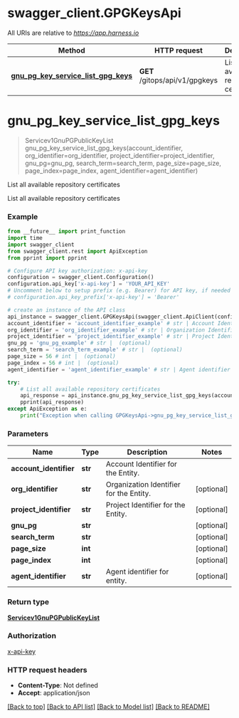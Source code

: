 # swagger_client.GPGKeysApi

All URIs are relative to *https://app.harness.io*

Method | HTTP request | Description
------------- | ------------- | -------------
[**gnu_pg_key_service_list_gpg_keys**](GPGKeysApi.md#gnu_pg_key_service_list_gpg_keys) | **GET** /gitops/api/v1/gpgkeys | List all available repository certificates

# **gnu_pg_key_service_list_gpg_keys**
> Servicev1GnuPGPublicKeyList gnu_pg_key_service_list_gpg_keys(account_identifier, org_identifier=org_identifier, project_identifier=project_identifier, gnu_pg=gnu_pg, search_term=search_term, page_size=page_size, page_index=page_index, agent_identifier=agent_identifier)

List all available repository certificates

List all available repository certificates

### Example
```python
from __future__ import print_function
import time
import swagger_client
from swagger_client.rest import ApiException
from pprint import pprint

# Configure API key authorization: x-api-key
configuration = swagger_client.Configuration()
configuration.api_key['x-api-key'] = 'YOUR_API_KEY'
# Uncomment below to setup prefix (e.g. Bearer) for API key, if needed
# configuration.api_key_prefix['x-api-key'] = 'Bearer'

# create an instance of the API class
api_instance = swagger_client.GPGKeysApi(swagger_client.ApiClient(configuration))
account_identifier = 'account_identifier_example' # str | Account Identifier for the Entity.
org_identifier = 'org_identifier_example' # str | Organization Identifier for the Entity. (optional)
project_identifier = 'project_identifier_example' # str | Project Identifier for the Entity. (optional)
gnu_pg = 'gnu_pg_example' # str |  (optional)
search_term = 'search_term_example' # str |  (optional)
page_size = 56 # int |  (optional)
page_index = 56 # int |  (optional)
agent_identifier = 'agent_identifier_example' # str | Agent identifier for entity. (optional)

try:
    # List all available repository certificates
    api_response = api_instance.gnu_pg_key_service_list_gpg_keys(account_identifier, org_identifier=org_identifier, project_identifier=project_identifier, gnu_pg=gnu_pg, search_term=search_term, page_size=page_size, page_index=page_index, agent_identifier=agent_identifier)
    pprint(api_response)
except ApiException as e:
    print("Exception when calling GPGKeysApi->gnu_pg_key_service_list_gpg_keys: %s\n" % e)
```

### Parameters

Name | Type | Description  | Notes
------------- | ------------- | ------------- | -------------
 **account_identifier** | **str**| Account Identifier for the Entity. | 
 **org_identifier** | **str**| Organization Identifier for the Entity. | [optional] 
 **project_identifier** | **str**| Project Identifier for the Entity. | [optional] 
 **gnu_pg** | **str**|  | [optional] 
 **search_term** | **str**|  | [optional] 
 **page_size** | **int**|  | [optional] 
 **page_index** | **int**|  | [optional] 
 **agent_identifier** | **str**| Agent identifier for entity. | [optional] 

### Return type

[**Servicev1GnuPGPublicKeyList**](Servicev1GnuPGPublicKeyList.md)

### Authorization

[x-api-key](../README.md#x-api-key)

### HTTP request headers

 - **Content-Type**: Not defined
 - **Accept**: application/json

[[Back to top]](#) [[Back to API list]](../README.md#documentation-for-api-endpoints) [[Back to Model list]](../README.md#documentation-for-models) [[Back to README]](../README.md)

